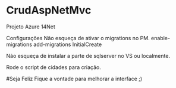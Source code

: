 # CrudAspNetMvc
Projeto Azure 14Net

Configurações
Não esqueça de ativar o migrations no PM. enable-migrations add-migrations InitialCreate

Não esqueça de instalar a parte de sqlserver no VS ou localmente.

Rode o script de cidades para criação.

#Seja Feliz Fique a vontade para melhorar a interface ;)
